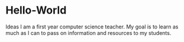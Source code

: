 # Hello-World
Ideas 
I am a first year computer science teacher. My goal is to learn as much as I can to pass on information and resources to my students. 

